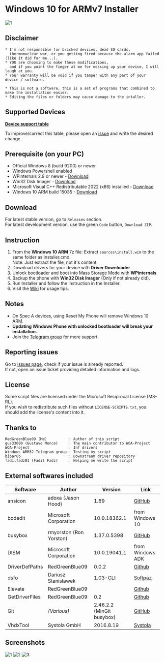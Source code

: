 # Windows 10 for ARMv7 Installer
![1](https://github.com/RedGreenBlue09/WFAv7_Installer/assets/59783856/c22aa1d2-8790-4142-a018-c3eee25076d2 "Disclaimer screen")

## Disclaimer

	* I'm not responsible for bricked devices, dead SD cards,
	  thermonuclear war, or you getting fired because the alarm app failed (like it did for me...).
	* YOU are choosing to make these modifications,
	  and if you point the finger at me for messing up your device, I will laugh at you.
	* Your warranty will be void if you tamper with any part of your device / software.
	
	* This is not a software, this is a set of programs that combined to make the installation easier.
	* Editing the files or folders may cause damage to the intaller.
	
## Supported Devices

[**Device support table**](https://github.com/RedGreenBlue09/WFAv7_Installer/wiki/Device-support-table)

To improve/correct this table, please open an [issue](https://github.com/RedGreenBlue09/WFAv7_Installer/issues) and write the desired change.

## Prerequisite (on your PC)

- Official Windows 8 (build 9200) or newer   
- Windows Powershell enabled
- WPinternals 2.9 or newer - [Download](https://github.com/ReneLergner/WPinternals/releases/latest)
- Win32 Disk Imager - [Download](https://sourceforge.net/projects/win32diskimager/)
- Microsoft Visual C++ Redistributable 2022 (x86) installed - [Download](https://aka.ms/vs/17/release/vc_redist.x86.exe)
- Windows 10 ARM build 15035 - [Download](https://bit.ly/33ap8dq)

## Download

For latest stable version, go to `Releases` section.  
For latest development version, use the green `Code` button, `Download ZIP`.
 
## Instruction

1. From the **Windows 10 ARM** 7z file:
   Extract `sources\install.wim` to the same folder as Installer.cmd.  
   Note: Just extract the file, not it's content.
2. Download drivers for your device with **Driver Downloader**.
3. Unlock bootloader and boot into Mass Storage Mode with **WPinternals**.
4. Backup the phone with **Win32 Disk Imager** (Only if not already did).
5. Run Installer and follow the instruction in the Installer.
6. Visit the [Wiki](https://github.com/RedGreenBlue09/WFAv7_Installer/wiki/Apps-on-Windows-10-ARM) for usage tips.

## Notes

- On Spec A devices, using Reset My Phone will remove Windows 10 ARM.
- **Updating Windows Phone with unlocked bootloader will break your installation.**
- Join the [Telegram group](https://t.me/lumiaarch32) for more support.

## Reporting issues

Go to [Issues page](https://github.com/RedGreenBlue09/WFAv7_Installer/issues), check if your issue is already reported.  
If not, open an issue ticket providing detailed information and logs.

## License

Some script files are licensed under the Microsoft Reciprocal License (MS-RL).  
If you wish to redistribute such files without `LICENSE-SCRIPTS.txt`, you should add the license's content into it.

## Thanks to
	
	RedGreenBlue09 (Me)          : Author of this script
	gus33000 (Gustave Monce)     : The main contributor to WOA-Project
    WOA-Project                  : Inf drivers
	Windows ARM32 Telegram group : Testing my script
	bibarub                      : Downstream driver repository
	fadilfadz01 (Fadil Fadz)     : Helping me write the script

## External softwares included

| Software       | Author                      | Version                   | Link |
|----------------|-----------------------------|---------------------------|------|
| ansicon        | adoxa (Jason Hood)          | 1.89                      | [GitHub](https://github.com/adoxa/ansicon/releases/tag/v1.89) |
| bcdedit        | Microsoft Corporation       | 10.0.18362.1              | from Windows 10 |
| busybox        | rmyorston (Ron Yorston)     | 1.37.0.5398               | [GitHub](https://github.com/rmyorston/busybox-w32/tree/FRP-5398-g89ae34445) |
| DISM           | Microsoft Corporation       | 10.0.19041.1              | from Windows ADK |
| DriverDefPaths | RedGreenBlue09              | 0.0.2                     | [Github](https://github.com/RedGreenBlue09/DriverDefPaths/releases/tag/0.0.2) |
| dsfo           | Dariusz Stanislawek         | 1.03-CLI                  | [Softpaz](https://www.softpaz.com/software/download-dsfok-windows-7269.htm) |
| Elevate        | RedGreenBlue09              |                           | [Github](https://gist.github.com/RedGreenBlue09/beb75798eac3f7883848dd0a54304a2e) |
| GetDriverFiles | RedGreenBlue09              | 0.2                       | [Github](https://github.com/RedGreenBlue09/GetDriverFiles/releases/tag/0.2) |
| Git            | *(Various)*                 | 2.46.2.2 (MinGit busybox) | [GitHub](https://github.com/git-for-windows/git/releases/tag/v2.46.2.windows.2) |
| VhdxTool       | Systola GmbH                | 2016.8.19                 | [Systola](https://systola.com/support/kb100005) |

## Screenshots

![1](https://github.com/RedGreenBlue09/WFAv7_Installer/assets/59783856/c22aa1d2-8790-4142-a018-c3eee25076d2 "Disclaimer screen")
![2](https://github.com/RedGreenBlue09/WFAv7_Installer/assets/59783856/c3280398-2fb1-4e76-a9f4-ff955f3888ea "Device selection screen")
![3](https://github.com/RedGreenBlue09/WFAv7_Installer/assets/59783856/d291ffc3-2e5a-4bf7-a6c2-1915c63a3941 "Driver Downloader")
